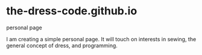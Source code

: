 # the-dress-code.github.io
personal page

I am creating a simple personal page. It will touch on interests in sewing, the general concept of dress, and programming.
